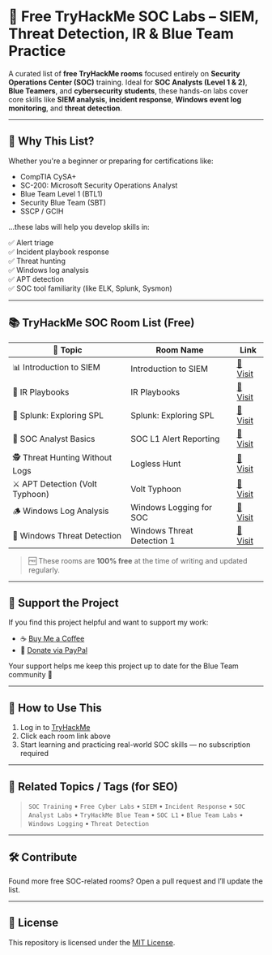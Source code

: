 # 🔐 Free TryHackMe SOC Labs – SIEM, Threat Detection, IR & Blue Team Practice

A curated list of **free TryHackMe rooms** focused entirely on **Security Operations Center (SOC)** training. Ideal for **SOC Analysts (Level 1 & 2)**, **Blue Teamers**, and **cybersecurity students**, these hands-on labs cover core skills like **SIEM analysis**, **incident response**, **Windows event log monitoring**, and **threat detection**.

---

## 🚀 Why This List?

Whether you're a beginner or preparing for certifications like:

- CompTIA CySA+
- SC-200: Microsoft Security Operations Analyst
- Blue Team Level 1 (BTL1)
- Security Blue Team (SBT)
- SSCP / GCIH

...these labs will help you develop skills in:

✅ Alert triage  
✅ Incident playbook response  
✅ Threat hunting  
✅ Windows log analysis  
✅ APT detection  
✅ SOC tool familiarity (like ELK, Splunk, Sysmon)

---

## 📚 TryHackMe SOC Room List (Free)

| 🔎 Topic                          | Room Name                      | Link                                                                 |
|----------------------------------|--------------------------------|----------------------------------------------------------------------|
| 📊 Introduction to SIEM          | Introduction to SIEM           | [🔗 Visit](https://tryhackme.com/room/introtosiem)                  |
| 📘 IR Playbooks                  | IR Playbooks                   | [🔗 Visit](https://tryhackme.com/room/irplaybooks)                  |
| 🎯 Splunk: Exploring SPL         | Splunk: Exploring SPL                  | [🔗 Visit](https://tryhackme.com/room/splunkexploringspl)   |
| 🧠 SOC Analyst Basics            | SOC L1 Alert Reporting         | [🔗 Visit](https://tryhackme.com/room/socl1alertreporting)          |
| 🕵️ Threat Hunting Without Logs   | Logless Hunt                   | [🔗 Visit](https://tryhackme.com/room/loglesshunt)                  |
| ⚔️ APT Detection (Volt Typhoon) | Volt Typhoon                   | [🔗 Visit](https://tryhackme.com/room/volttyphoon)                   |
| 🪵 Windows Log Analysis         | Windows Logging for SOC        | [🔗 Visit](https://tryhackme.com/room/windowsloggingforsoc)          |
| 📂 Windows Threat Detection     | Windows Threat Detection 1     | [🔗 Visit](https://tryhackme.com/room/windowsthreatdetection1)       |

> 🆓 These rooms are **100% free** at the time of writing and updated regularly.

---

## 💙 Support the Project

If you find this project helpful and want to support my work:

- ☕ [Buy Me a Coffee](https://buymeacoffee.com/visir)
- 💸 [Donate via PayPal](https://paypal.me/Visir866?country.x=IN&locale.x=en_GB)

Your support helps me keep this project up to date for the Blue Team community 🙏

---

## 📌 How to Use This

1. Log in to [TryHackMe](https://tryhackme.com)
2. Click each room link above
3. Start learning and practicing real-world SOC skills — no subscription required

---

## 🧠 Related Topics / Tags (for SEO)

> `SOC Training` • `Free Cyber Labs` • `SIEM` • `Incident Response` • `SOC Analyst Labs` • `TryHackMe Blue Team` • `SOC L1` • `Blue Team Labs` • `Windows Logging` • `Threat Detection`

---

## 🛠️ Contribute

Found more free SOC-related rooms? Open a pull request and I’ll update the list.

---

## 📄 License

This repository is licensed under the [MIT License](LICENSE).
